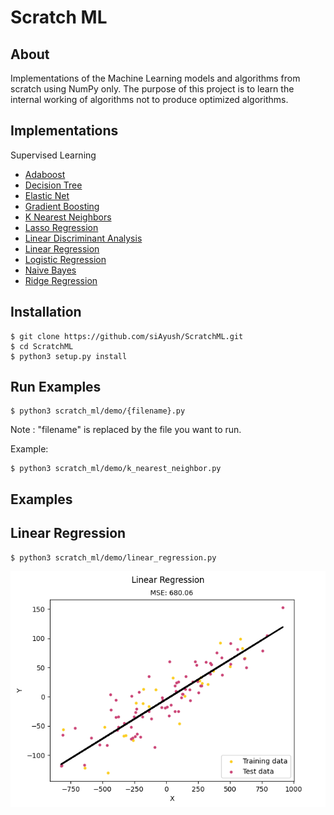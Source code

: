 # Scratch ML


## About 

Implementations of the Machine Learning models and algorithms from scratch using NumPy only.
The purpose of this project is to learn the internal working of algorithms not to produce 
optimized algorithms.


## Implementations

Supervised Learning
* [Adaboost](https://github.com/siAyush/ScratchML/blob/main/scratch_ml/supervised_learning/adaboost.py)
* [Decision Tree](https://github.com/siAyush/ScratchML/blob/main/scratch_ml/supervised_learning/decision_tree.py)
* [Elastic Net](https://github.com/siAyush/ScratchML/blob/main/scratch_ml/supervised_learning/regression.py)
* [Gradient Boosting](https://github.com/siAyush/ScratchML/blob/main/scratch_ml/supervised_learning/gradient_boosting.py)
* [K Nearest Neighbors](https://github.com/siAyush/ScratchML/blob/main/scratch_ml/supervised_learning/knn.py)
* [Lasso Regression](https://github.com/siAyush/ScratchML/blob/main/scratch_ml/supervised_learning/regression.py)
* [Linear Discriminant Analysis](https://github.com/siAyush/ScratchML/blob/main/scratch_ml/supervised_learning/linear_discriminant_analysis.py)
* [Linear Regression](https://github.com/siAyush/ScratchML/blob/main/scratch_ml/supervised_learning/regression.py)
* [Logistic Regression](https://github.com/siAyush/ScratchML/blob/main/scratch_ml/supervised_learning/logistic_regression.py)
* [Naive Bayes](https://github.com/siAyush/ScratchML/blob/main/scratch_ml/supervised_learning/naive_bayes.py)
* [Ridge Regression](https://github.com/siAyush/ScratchML/blob/main/scratch_ml/supervised_learning/regression.py)


## Installation

```
$ git clone https://github.com/siAyush/ScratchML.git
$ cd ScratchML
$ python3 setup.py install
```


## Run Examples

```
$ python3 scratch_ml/demo/{filename}.py
```

Note : "filename" is replaced by the file you want to run.

Example: 
```
$ python3 scratch_ml/demo/k_nearest_neighbor.py
```


## Examples

## Linear Regression

```
$ python3 scratch_ml/demo/linear_regression.py 
```
![Linear Regression](./images/linear_regression.png)